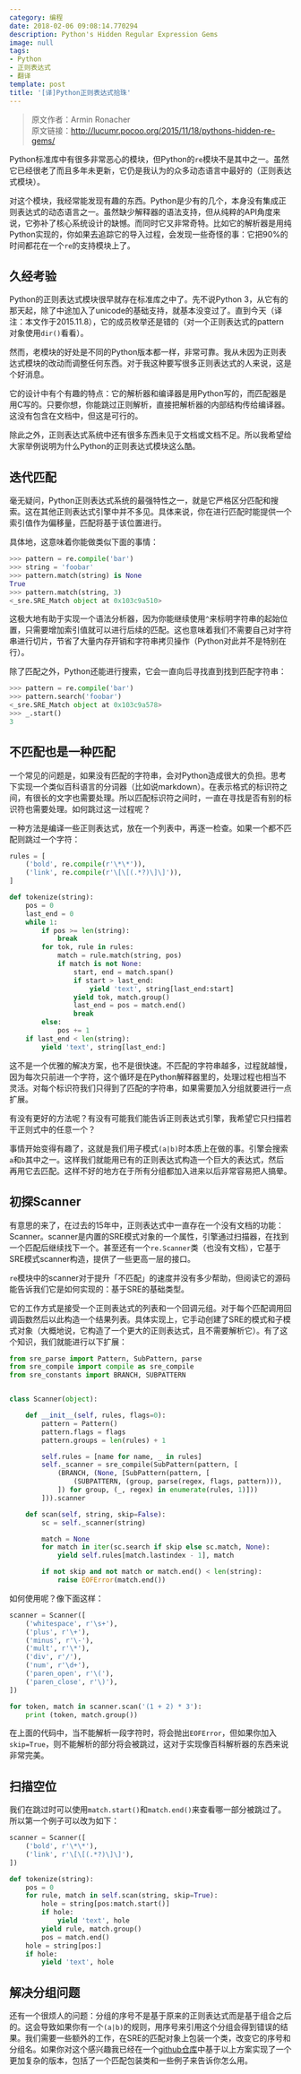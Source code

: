 ```yaml
---
category: 编程
date: 2018-02-06 09:08:14.770294
description: Python's Hidden Regular Expression Gems
image: null
tags:
- Python
- 正则表达式
- 翻译
template: post
title: '[译]Python正则表达式拾珠'
---
```


> 原文作者：Armin Ronacher<br>
> 原文链接：http://lucumr.pocoo.org/2015/11/18/pythons-hidden-re-gems/

Python标准库中有很多非常恶心的模块，但Python的`re`模块不是其中之一。虽然它已经很老了而且多年未更新，它仍是我认为的众多动态语言中最好的（正则表达式模块）。

对这个模块，我经常能发现有趣的东西。Python是少有的几个，本身没有集成正则表达式的动态语言之一。虽然缺少解释器的语法支持，但从纯粹的API角度来说，它弥补了核心系统设计的缺憾。而同时它又非常奇特。比如它的解析器是用纯Python实现的，你如果去追踪它的导入过程，会发现一些奇怪的事：它把90%的时间都花在一个`re`的支持模块上了。

## 久经考验

Python的正则表达式模块很早就存在标准库之中了。先不说Python 3，从它有的那天起，除了中途加入了unicode的基础支持，就基本没变过了。直到今天（译注：本文作于2015.11.8），它的成员枚举还是错的（对一个正则表达式的pattern对象使用`dir()`看看）。

然而，老模块的好处是不同的Python版本都一样，非常可靠。我从未因为正则表达式模块的改动而调整任何东西。对于我这种要写很多正则表达式的人来说，这是个好消息。

它的设计中有个有趣的特点：它的解析器和编译器是用Python写的，而匹配器是用C写的。只要你想，你能跳过正则解析，直接把解析器的内部结构传给编译器。这没有包含在文档中，但这是可行的。

除此之外，正则表达式系统中还有很多东西未见于文档或文档不足。所以我希望给大家举例说明为什么Python的正则表达式模块这么酷。

## 迭代匹配

毫无疑问，Python正则表达式系统的最强特性之一，就是它严格区分匹配和搜索。这在其他正则表达式引擎中并不多见。具体来说，你在进行匹配时能提供一个索引值作为偏移量，匹配将基于该位置进行。

具体地，这意味着你能做类似下面的事情：
```python
>>> pattern = re.compile('bar')
>>> string = 'foobar'
>>> pattern.match(string) is None
True
>>> pattern.match(string, 3)
<_sre.SRE_Match object at 0x103c9a510>
```

这极大地有助于实现一个语法分析器，因为你能继续使用`^`来标明字符串的起始位置，只需要增加索引值就可以进行后续的匹配。这也意味着我们不需要自己对字符串进行切片，节省了大量内存开销和字符串拷贝操作（Python对此并不是特别在行）。

除了匹配之外，Python还能进行搜索，它会一直向后寻找直到找到匹配字符串：
```python
>>> pattern = re.compile('bar')
>>> pattern.search('foobar')
<_sre.SRE_Match object at 0x103c9a578>
>>> _.start()
3
```

## 不匹配也是一种匹配

一个常见的问题是，如果没有匹配的字符串，会对Python造成很大的负担。思考下实现一个类似百科语言的分词器（比如说markdown）。在表示格式的标识符之间，有很长的文字也需要处理。所以匹配标识符之间时，一直在寻找是否有别的标识符也需要处理。如何跳过这一过程呢？

一种方法是编译一些正则表达式，放在一个列表中，再逐一检查。如果一个都不匹配则跳过一个字符：
```python
rules = [
    ('bold', re.compile(r'\*\*')),
    ('link', re.compile(r'\[\[(.*?)\]\]')),
]

def tokenize(string):
    pos = 0
    last_end = 0
    while 1:
        if pos >= len(string):
            break
        for tok, rule in rules:
            match = rule.match(string, pos)
            if match is not None:
                start, end = match.span()
                if start > last_end:
                    yield 'text', string[last_end:start]
                yield tok, match.group()
                last_end = pos = match.end()
                break
        else:
            pos += 1
    if last_end < len(string):
        yield 'text', string[last_end:]
```

这不是一个优雅的解决方案，也不是很快速。不匹配的字符串越多，过程就越慢，因为每次只前进一个字符，这个循环是在Python解释器里的，处理过程也相当不灵活。对每个标识符我们只得到了匹配的字符串，如果需要加入分组就要进行一点扩展。

有没有更好的方法呢？有没有可能我们能告诉正则表达式引擎，我希望它只扫描若干正则式中的任意一个？

事情开始变得有趣了，这就是我们用子模式`(a|b)`时本质上在做的事。引擎会搜索`a`和`b`其中之一。这样我们就能用已有的正则表达式构造一个巨大的表达式，然后再用它去匹配。这样不好的地方在于所有分组都加入进来以后非常容易把人搞晕。

## 初探Scanner

有意思的来了，在过去的15年中，正则表达式中一直存在一个没有文档的功能：Scanner。scanner是内置的SRE模式对象的一个属性，引擎通过扫描器，在找到一个匹配后继续找下一个。甚至还有一个`re.Scanner`类（也没有文档），它基于SRE模式scanner构造，提供了一些更高一层的接口。

`re`模块中的scanner对于提升「不匹配」的速度并没有多少帮助，但阅读它的源码能告诉我们它是如何实现的：基于SRE的基础类型。

它的工作方式是接受一个正则表达式的列表和一个回调元组。对于每个匹配调用回调函数然后以此构造一个结果列表。具体实现上，它手动创建了SRE的模式和子模式对象（大概地说，它构造了一个更大的正则表达式，且不需要解析它）。有了这个知识，我们就能进行以下扩展：
```python
from sre_parse import Pattern, SubPattern, parse
from sre_compile import compile as sre_compile
from sre_constants import BRANCH, SUBPATTERN


class Scanner(object):

    def __init__(self, rules, flags=0):
        pattern = Pattern()
        pattern.flags = flags
        pattern.groups = len(rules) + 1

        self.rules = [name for name, _ in rules]
        self._scanner = sre_compile(SubPattern(pattern, [
            (BRANCH, (None, [SubPattern(pattern, [
                (SUBPATTERN, (group, parse(regex, flags, pattern))),
            ]) for group, (_, regex) in enumerate(rules, 1)]))
        ])).scanner

    def scan(self, string, skip=False):
        sc = self._scanner(string)

        match = None
        for match in iter(sc.search if skip else sc.match, None):
            yield self.rules[match.lastindex - 1], match

        if not skip and not match or match.end() < len(string):
            raise EOFError(match.end())
```
如何使用呢？像下面这样：
```python
scanner = Scanner([
    ('whitespace', r'\s+'),
    ('plus', r'\+'),
    ('minus', r'\-'),
    ('mult', r'\*'),
    ('div', r'/'),
    ('num', r'\d+'),
    ('paren_open', r'\('),
    ('paren_close', r'\)'),
])

for token, match in scanner.scan('(1 + 2) * 3'):
    print (token, match.group())
```

在上面的代码中，当不能解析一段字符时，将会抛出`EOFError`，但如果你加入`skip=True`，则不能解析的部分将会被跳过，这对于实现像百科解析器的东西来说非常完美。

## 扫描空位

我们在跳过时可以使用`match.start()`和`match.end()`来查看哪一部分被跳过了。所以第一个例子可以改为如下：
```python
scanner = Scanner([
    ('bold', r'\*\*'),
    ('link', r'\[\[(.*?)\]\]'),
])

def tokenize(string):
    pos = 0
    for rule, match in self.scan(string, skip=True):
        hole = string[pos:match.start()]
        if hole:
            yield 'text', hole
        yield rule, match.group()
        pos = match.end()
    hole = string[pos:]
    if hole:
        yield 'text', hole
```

## 解决分组问题

还有一个很烦人的问题：分组的序号不是基于原来的正则表达式而是基于组合之后的。这会导致如果你有一个`(a|b)`的规则，用序号来引用这个分组会得到错误的结果。我们需要一些额外的工作，在SRE的匹配对象上包装一个类，改变它的序号和分组名。如果你对这个感兴趣我已经在一个[github仓库](https://github.com/mitsuhiko/python-regex-scanner)中基于以上方案实现了一个更加复杂的版本，包括了一个匹配包装类和一些例子来告诉你怎么用。